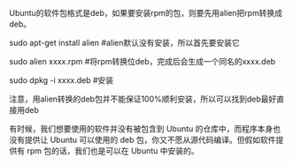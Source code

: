 Ubuntu的软件包格式是deb，如果要安装rpm的包，则要先用alien把rpm转换成deb。

sudo apt-get install alien #alien默认没有安装，所以首先要安装它

sudo alien xxxx.rpm #将rpm转换位deb，完成后会生成一个同名的xxxx.deb

sudo dpkg -i xxxx.deb #安装

注意，用alien转换的deb包并不能保证100%顺利安装，所以可以找到deb最好直接用deb

有时候，我们想要使用的软件并没有被包含到 Ubuntu 的仓库中，而程序本身也没有提供让 Ubuntu 可以使用的 deb 包，你又不愿从源代码编译。但假如软件提供有 rpm 包的话，我们也是可以在 Ubuntu 中安装的。